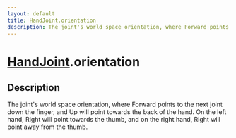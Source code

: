 ```yaml
---
layout: default
title: HandJoint.orientation
description: The joint's world space orientation, where Forward points to the next joint down the finger, and Up will point towards the back of the hand. On the left hand, Right will point towards the thumb, and on the right hand, Right will point away from the thumb.
---
```

# [HandJoint]({{site.url}}/Pages/Reference/HandJoint.html).orientation

## Description
The joint's world space orientation, where Forward
points to the next joint down the finger, and Up will point
towards the back of the hand. On the left hand, Right will point
towards the thumb, and on the right hand, Right will point away
from the thumb.

